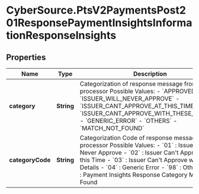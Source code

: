 # CyberSource.PtsV2PaymentsPost201ResponsePaymentInsightsInformationResponseInsights

## Properties
Name | Type | Description | Notes
------------ | ------------- | ------------- | -------------
**category** | **String** | Categorization of response message from processor  Possible Values: - &#x60;APPROVED&#x60; - &#x60;ISSUER_WILL_NEVER_APPROVE&#x60; - &#x60;ISSUER_CANT_APPROVE_AT_THIS_TIME&#x60; - &#x60;ISSUER_CANT_APPROVE_WITH_THESE_DETAILS&#x60; - &#x60;GENERIC_ERROR&#x60; - &#x60;OTHERS&#x60; - &#x60;MATCH_NOT_FOUND&#x60;  | [optional] 
**categoryCode** | **String** | Categorization Code of response message from processor  Possible Values: - &#x60;01&#x60; : Issuer Will Never Approve - &#x60;02&#x60; : Issuer Can&#39;t Approve at this Time - &#x60;03&#x60; : Issuer Can&#39;t Approve with these Details - &#x60;04&#x60; : Generic Error - &#x60;98&#x60; : Others - &#x60;99&#x60; : Payment Insights Response Category Match Not Found  | [optional] 


